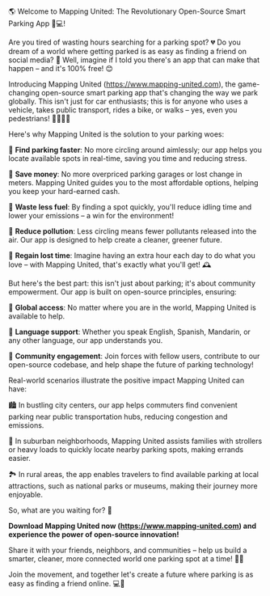 🌎 Welcome to Mapping United: The Revolutionary Open-Source Smart Parking App 🚗💻!

Are you tired of wasting hours searching for a parking spot? 💔 Do you dream of a world where getting parked is as easy as finding a friend on social media? 🤩 Well, imagine if I told you there's an app that can make that happen – and it's 100% free! 😊

Introducing Mapping United (https://www.mapping-united.com), the game-changing open-source smart parking app that's changing the way we park globally. This isn't just for car enthusiasts; this is for anyone who uses a vehicle, takes public transport, rides a bike, or walks – yes, even you pedestrians! 🚶‍♀️🚌🚂

Here's why Mapping United is the solution to your parking woes:

🔹 **Find parking faster**: No more circling around aimlessly; our app helps you locate available spots in real-time, saving you time and reducing stress.

🔹 **Save money**: No more overpriced parking garages or lost change in meters. Mapping United guides you to the most affordable options, helping you keep your hard-earned cash.

🔹 **Waste less fuel**: By finding a spot quickly, you'll reduce idling time and lower your emissions – a win for the environment!

🔹 **Reduce pollution**: Less circling means fewer pollutants released into the air. Our app is designed to help create a cleaner, greener future.

🔹 **Regain lost time**: Imagine having an extra hour each day to do what you love – with Mapping United, that's exactly what you'll get! 🕰️

But here's the best part: this isn't just about parking; it's about community empowerment. Our app is built on open-source principles, ensuring:

🔹 **Global access**: No matter where you are in the world, Mapping United is available to help.

🔹 **Language support**: Whether you speak English, Spanish, Mandarin, or any other language, our app understands you.

🔹 **Community engagement**: Join forces with fellow users, contribute to our open-source codebase, and help shape the future of parking technology!

Real-world scenarios illustrate the positive impact Mapping United can have:

🏙️ In bustling city centers, our app helps commuters find convenient parking near public transportation hubs, reducing congestion and emissions.

🌳 In suburban neighborhoods, Mapping United assists families with strollers or heavy loads to quickly locate nearby parking spots, making errands easier.

🏞️ In rural areas, the app enables travelers to find available parking at local attractions, such as national parks or museums, making their journey more enjoyable.

So, what are you waiting for? 🤔

**Download Mapping United now (https://www.mapping-united.com) and experience the power of open-source innovation!**

Share it with your friends, neighbors, and communities – help us build a smarter, cleaner, more connected world one parking spot at a time! 🌟💕

Join the movement, and together let's create a future where parking is as easy as finding a friend online. 💻👫